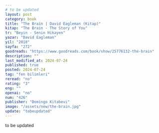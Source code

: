 ```yaml
---
# to be updated
layout: post
category: book
title: "The Brain | David Eagleman (Kitap)"
kitap: "The Brain - The Story of You"
tr: "Beyin - Senin Hikayen"
yazar: "David Eagleman"
yil: "2018"
sayfa: "272"
goodreads: "https://www.goodreads.com/book/show/25776132-the-brain"
description: ""
last_modified_at: 2024-07-24
published: true
posted: 2024-07-24
tag: "fen bilimleri"
reread: "no"
rating: "3"
eng: ""
openai: "no"
num: "426"
publisher: "Domingo Kitabevi"
image: "/assets/new/the-brain.jpg"
update: "tobeupdated"
---
```


to be updated
